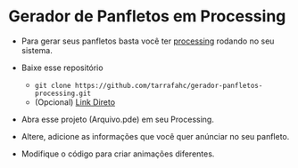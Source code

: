 # Gerador de Panfletos em Processing

* Para gerar seus panfletos basta você ter [processing](processing.org/downloads) rodando no seu sistema.

* Baixe esse repositório
    * `git clone https://github.com/tarrafahc/gerador-panfletos-processing.git`
    * (Opcional) [Link Direto]()

* Abra esse projeto (Arquivo.pde) em seu Processing.

* Altere, adicione as informações que você quer anúnciar no seu panfleto.

* Modifique o código para criar animações diferentes.
